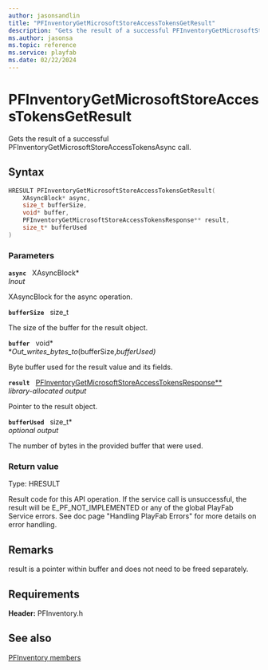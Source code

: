```yaml
---
author: jasonsandlin
title: "PFInventoryGetMicrosoftStoreAccessTokensGetResult"
description: "Gets the result of a successful PFInventoryGetMicrosoftStoreAccessTokensAsync call."
ms.author: jasonsa
ms.topic: reference
ms.service: playfab
ms.date: 02/22/2024
---
```


# PFInventoryGetMicrosoftStoreAccessTokensGetResult  

Gets the result of a successful PFInventoryGetMicrosoftStoreAccessTokensAsync call.  

## Syntax  
  
```cpp
HRESULT PFInventoryGetMicrosoftStoreAccessTokensGetResult(  
    XAsyncBlock* async,  
    size_t bufferSize,  
    void* buffer,  
    PFInventoryGetMicrosoftStoreAccessTokensResponse** result,  
    size_t* bufferUsed  
)  
```  
  
### Parameters  
  
**`async`** &nbsp; XAsyncBlock*  
*_Inout_*  
  
XAsyncBlock for the async operation.  
  
**`bufferSize`** &nbsp; size_t  
  
The size of the buffer for the result object.  
  
**`buffer`** &nbsp; void*  
*_Out_writes_bytes_to_(bufferSize,*bufferUsed)*  
  
Byte buffer used for the result value and its fields.  
  
**`result`** &nbsp; [PFInventoryGetMicrosoftStoreAccessTokensResponse**](../../pfinventorytypes/structs/pfinventorygetmicrosoftstoreaccesstokensresponse.md)  
*library-allocated output*  
  
Pointer to the result object.  
  
**`bufferUsed`** &nbsp; size_t*  
*optional output*  
  
The number of bytes in the provided buffer that were used.  
  
  
### Return value
Type: HRESULT
  
Result code for this API operation. If the service call is unsuccessful, the result will be E_PF_NOT_IMPLEMENTED or any of the global PlayFab Service errors. See doc page "Handling PlayFab Errors" for more details on error handling.
  
## Remarks  
  
result is a pointer within buffer and does not need to be freed separately.
  
## Requirements  
  
**Header:** PFInventory.h
  
## See also  
[PFInventory members](../pfinventory_members.md)  

  
  
